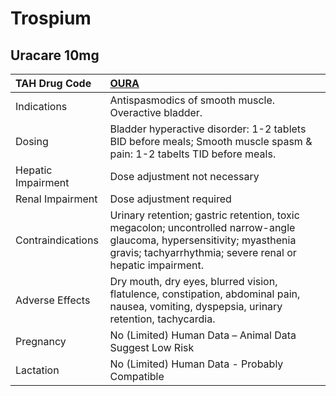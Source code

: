 # Trospium

## Uracare 10mg

| TAH Drug Code      | [OURA](https://www.tahsda.org.tw/drugs/hissearch.php?drug_code=OURA)                                                                                                                 |
|:-------------------|:-------------------------------------------------------------------------------------------------------------------------------------------------------------------------------------|
| Indications        | Antispasmodics of smooth muscle. Overactive bladder.                                                                                                                                 |
| Dosing             | Bladder hyperactive disorder: 1-2 tablets BID before meals; Smooth muscle spasm & pain: 1-2 tabelts TID before meals.                                                                |
| Hepatic Impairment | Dose adjustment not necessary                                                                                                                                                        |
| Renal Impairment   | Dose adjustment required                                                                                                                                                             |
| Contraindications  | Urinary retention; gastric retention, toxic megacolon; uncontrolled narrow-angle glaucoma, hypersensitivity; myasthenia gravis; tachyarrhythmia; severe renal or hepatic impairment. |
| Adverse Effects    | Dry mouth, dry eyes, blurred vision, flatulence, constipation, abdominal pain, nausea, vomiting, dyspepsia, urinary retention, tachycardia.                                          |
| Pregnancy          | No (Limited) Human Data – Animal Data Suggest Low Risk                                                                                                                               |
| Lactation          | No (Limited) Human Data - Probably Compatible                                                                                                                                        |

